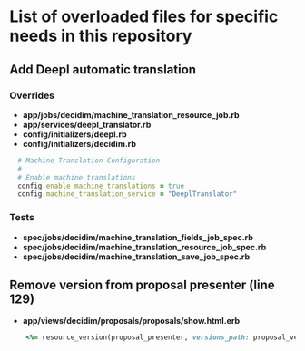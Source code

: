 # List of overloaded files for specific needs in this repository

## Add Deepl automatic translation
### Overrides 
- **app/jobs/decidim/machine_translation_resource_job.rb**
- **app/services/deepl_translator.rb**
- **config/initializers/deepl.rb**
- **config/initializers/decidim.rb**
```ruby
  # Machine Translation Configuration
  #
  # Enable machine translations
  config.enable_machine_translations = true
  config.machine_translation_service = "DeeplTranslator"
```
### Tests 
- **spec/jobs/decidim/machine_translation_fields_job_spec.rb**
- **spec/jobs/decidim/machine_translation_resource_job_spec.rb**
- **spec/jobs/decidim/machine_translation_save_job_spec.rb**

## Remove version from proposal presenter (line 129)
- **app/views/decidim/proposals/proposals/show.html.erb**
```ruby
    <%= resource_version(proposal_presenter, versions_path: proposal_versions_path(@proposal)) %
```